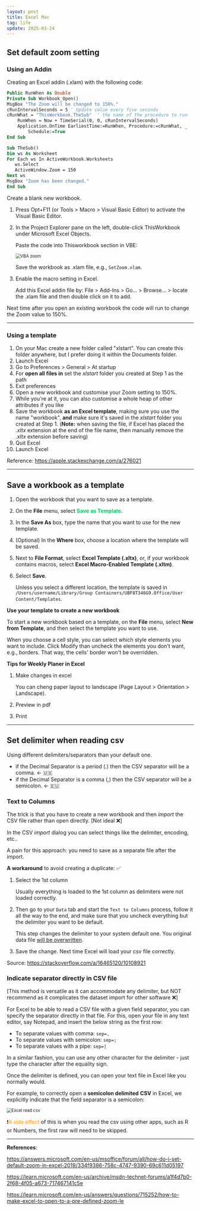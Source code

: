 ```yaml
---
layout: post
title: Excel Mac
tag: life
update: 2025-03-24
---
```


## Set default zoom setting

### Using an Addin

Creating an Excel addin (.xlam) with the following code:

```vb
Public RunWhen As Double
Private Sub Workbook_Open()
MsgBox "The Zoom will be changed to 150%."
cRunIntervalSeconds = 5 ' Update value every five seconds
cRunWhat = "ThisWorkbook.TheSub"  ' the name of the procedure to run
    RunWhen = Now + TimeSerial(0, 0, cRunIntervalSeconds)
    Application.OnTime EarliestTime:=RunWhen, Procedure:=cRunWhat, _
        Schedule:=True
End Sub

Sub TheSub()
Dim ws As Worksheet
For Each ws In ActiveWorkbook.Worksheets
   ws.Select
   ActiveWindow.Zoom = 150
Next ws
MsgBox "Zoom has been changed."
End Sub
```

Create a blank new workbook.

1. Press Opt+F11 (or Tools > Macro > Visual Basic Editor) to activate the Visual Basic Editor.

2. In the Project Explorer pane on the left, double-click ThisWorkbook under Microsoft Excel Objects.

   Paste the code into Thisworkbook section in VBE:

   <img src="https://drive.google.com/thumbnail?id=197pcrzDrg8-G_sWmn-myLxP_fyPc98i4&sz=w1000" alt="VBA zoom" style="display: block; margin-right: auto; margin-left: auto; zoom:80%;" />

   Save the workbook as .xlam file, e.g., `SetZoom.xlam`.

3. Enable the macro setting in Excel. 

   Add this Excel addin file by: File > Add-Ins > Go... > Browse... > locate the .xlam file and then double click on it to add.

Next time after you open an existing workbook the code will run to change the Zoom value to 150%.



___

### Using a template

1. On your Mac create a new folder called "xlstart". You can create this folder anywhere, but I prefer doing it within the Documents folder.
2. Launch Excel
3. Go to Preferences > General > At startup
4. For **open all files in** set the *xlstart* folder you created at Step 1 as the path
5. Exit preferences 
6. Open a new workbook and customise your Zoom setting to 150%.
7. While you're at it, you can also customise a whole heap of other attributes if you like 
8. Save the workbook **as an Excel template**, making sure you use the name "workbook", **and** make sure it's saved in the *xlstart* folder you created at Step 1. (**Note:** when saving the file, if Excel has placed the *.xltx* extension at the end of the file name, then manually remove the *.xltx* extension before saving)
9. Quit Excel
10. Launch Excel

Reference: <https://apple.stackexchange.com/a/276021>





___

## Save a workbook as a template

1. Open the workbook that you want to save as a template.

2. On the **File** menu, select <span style='color:#00CC66'>**Save as Template**</span>.

3. In the **Save As** box, type the name that you want to use for the new template.

4. (Optional) In the **Where** box, choose a location where the template will be saved.

5. Next to **File Format**, select **Excel Template (.xltx)**, or, if your workbook contains macros, select **Excel Macro-Enabled Template (.xltm)**.

6. Select **Save**.

   Unless you select a different location, the template is saved in `/Users/username/Library/Group Containers/UBF8T346G9.Office/User Content/Templates`.



**Use your template to create a new workbook**

To start a new workbook based on a template, on the **File** menu, select **New from Template**, and then select the template you want to use.



When you choose a cell style, you can select which style elements you want to include. Click Modify than uncheck the elements you don't want, e.g., borders. That way, the cells' border won't be overridden.



**Tips for Weekly Planer in Excel**

1. Make changes in excel

   You can cheng paper layout to landscape (Page Layout > Orientation > Landscape). 

2. Preview in pdf

3. Print



___

## Set delimiter when reading csv

Using different delimiters/separators than your default one.

- if the Decimal Separator is a period (.) then the CSV separator will be a comma. ← 🇺🇸
- if the Decimal Separator is a comma (,) then the CSV separator will be a semicolon. ← 🇪🇺

### Text to Columns

The trick is that you have to create a new workbook and then *import* the CSV file rather than open directly. [Not ideal ❌]

In the CSV *import* dialog you can select things like the delimiter, encoding, etc.. 

A pain for this approach: you need to save as a separate file after the import.

**A workaround** to avoid creating a duplicate: ✅

1. Select the 1st column

   Usually everything is loaded to the 1st column as delimiters were not loaded correctly.

2. Then go to your `Data` tab and start the `Text to Columns` process, follow it all the way to the end, and make sure that you uncheck everything but the delimiter you want to be default. 

   This step changes the delimiter to your system default one. You original data file <u>will be overwritten</u>.

3. Save the change. Next time Excel will load your csv file correctly.

Source: <https://stackoverflow.com/a/16465120/10108921>



### Indicate separator directly in CSV file

[This method is versatile as it can accommodate any delimiter, but NOT recommend as it complicates the dataset import for other software ❌]

For Excel to be able to read a CSV file with a given field separator, you can specify the separator directly in that file. 
For this, open your file in any text editor, say Notepad, and insert the below string as the first row:

- To separate values with comma: `sep=,`
- To separate values with semicolon: `sep=;`
- To separate values with a pipe: `sep=|`

In a similar fashion, you can use any other character for the delimiter - just type the character after the equality sign.

Once the delimiter is defined, you can open your text file in Excel like you normally would.

For example, to correctly open a **semicolon delimited** **CSV** in Excel, we explicitly indicate that the field separator is a semicolon:

<img src="https://drive.google.com/thumbnail?id=1Uxn181qFNGjGx8kMPO-24t16KcItKJNR&sz=w1000" alt="Excel read csv" style="display: block; margin-right: auto; margin-left: auto; zoom:80%;" />

❗️<span style='color:#FF9900'>A side effect</span> of this is when you read the csv using other apps, such as R or Numbers, the first raw will need to be skipped.





____

**References**:

<https://answers.microsoft.com/en-us/msoffice/forum/all/how-do-i-set-default-zoom-in-excel-2019/334f9386-758c-4747-9390-69c611d05197>

<https://learn.microsoft.com/en-us/archive/msdn-technet-forums/a1f4d7b0-2f68-4f05-a673-717467141c5e>

<https://learn.microsoft.com/en-us/answers/questions/715252/how-to-make-excel-to-open-to-a-pre-defined-zoom-le>
